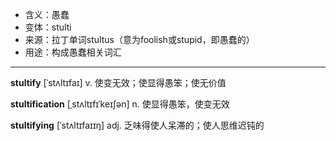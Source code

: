 - <span class="definition">含义：愚蠢</span>
- <span class="definition">变体：stulti</span>
- <span class="definition">来源：拉丁单词stultus（意为foolish或stupid，即愚蠢的）</span>
- <span class="definition">用途：构成愚蠢相关词汇</span>

---

<span class="vocabulary">**stultify**</span> [ˈstʌltɪfaɪ] v. 使变无效；使显得愚笨；使无价值 

<span class="vocabulary">**stultification**</span> [ˌstʌltɪfɪˈkeɪʃən] n. 使显得愚笨，使变无效

<span class="vocabulary">**stultifying**</span> [ˈstʌltɪfaɪɪŋ] adj. 乏味得使人呆滞的；使人思维迟钝的

